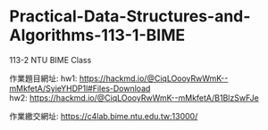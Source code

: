 # Practical-Data-Structures-and-Algorithms-113-1-BIME
113-2 NTU BIME Class


作業題目網址:
hw1: https://hackmd.io/@CiqLOooyRwWmK--mMkfetA/SyieYHDP1l#Files-Download  
hw2: https://hackmd.io/@CiqLOooyRwWmK--mMkfetA/B1BlzSwFJe

作業繳交網址:
https://c4lab.bime.ntu.edu.tw:13000/